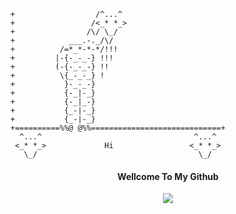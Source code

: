 ```
+                  /^...^
+                 /<_* *_>   
+                /\/ \_/ 
+            ___.-._/\/
+          /=*_*-*-*/!!!
+         |-{-_-_-} !!!
+         (-{-_-_-} !!
+          \{_-_-_} ! 
+           }-_-_-} 
+           {-_|-_} 
+           {-_|_-} 
+           {_-|-_} 
+           {_-|-_} 
+==========%%@ @%%=============================+
  ^...^                                  ^...^
 <_* *_>             Hi                 <_* *_> 
   \_/                                    \_/
   ```
</a>
<h4 align="center"> Wellcome To My Github</h4>
<p align="center">
  </a>
  <a href="https://www.instagram.com/ragil_iygd77">
 </a>
  <a href="https://github.com/InYourG00D1">
    <img src="https://img.shields.io/github/followers/InYourG00D?style=social">
 </a>
</p>
